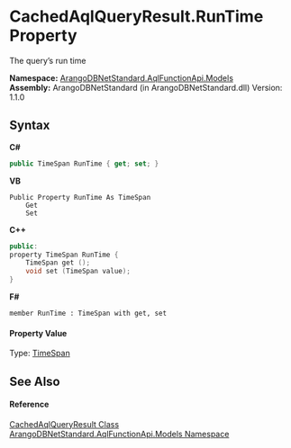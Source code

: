 # CachedAqlQueryResult.RunTime Property 
 

The query’s run time

**Namespace:**&nbsp;<a href="e03acbe1-782e-533e-7ffe-cd51613ed54f">ArangoDBNetStandard.AqlFunctionApi.Models</a><br />**Assembly:**&nbsp;ArangoDBNetStandard (in ArangoDBNetStandard.dll) Version: 1.1.0

## Syntax

**C#**<br />
``` C#
public TimeSpan RunTime { get; set; }
```

**VB**<br />
``` VB
Public Property RunTime As TimeSpan
	Get
	Set
```

**C++**<br />
``` C++
public:
property TimeSpan RunTime {
	TimeSpan get ();
	void set (TimeSpan value);
}
```

**F#**<br />
``` F#
member RunTime : TimeSpan with get, set

```


#### Property Value
Type: <a href="https://docs.microsoft.com/dotnet/api/system.timespan" target="_blank" rel="noopener noreferrer">TimeSpan</a>

## See Also


#### Reference
<a href="f6d158a6-f5b0-e10f-8eed-ff14a2242091">CachedAqlQueryResult Class</a><br /><a href="e03acbe1-782e-533e-7ffe-cd51613ed54f">ArangoDBNetStandard.AqlFunctionApi.Models Namespace</a><br />